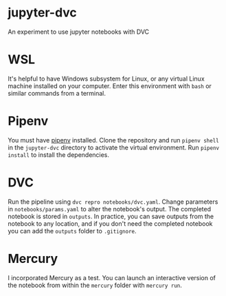 # jupyter-dvc
An experiment to use jupyter notebooks with DVC 

# WSL
It's helpful to have Windows subsystem for Linux, or any virtual Linux machine installed on your computer. Enter this environment with `bash` or similar commands from a terminal.

# Pipenv
You must have [pipenv](https://pypi.org/project/pipenv/) installed. Clone the repository and run `pipenv shell` in the `jupyter-dvc` directory to activate the virtual environment. Run `pipenv install` to install the dependencies.

# DVC
Run the pipeline using `dvc repro notebooks/dvc.yaml`. Change parameters in `notebooks/params.yaml` to alter the notebook's output. The completed notebook is stored in `outputs`. In practice, you can save outputs from the notebook to any location, and if you don't need the completed notebook you can add the `outputs` folder to `.gitignore`.

# Mercury
I incorporated Mercury as a test. You can launch an interactive version of the notebook from within the `mercury` folder with `mercury run`.

